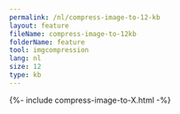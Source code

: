 ```yaml
---
permalink: /nl/compress-image-to-12-kb
layout: feature
fileName: compress-image-to-12kb
folderName: feature
tool: imgcompression
lang: nl
size: 12
type: kb
---
```


{%- include compress-image-to-X.html -%}
